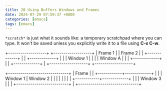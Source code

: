 ```yaml
---  
title: 20 Using Buffers Windows and Frames  
date: 2024-07-29 07:59:37 +0800  
categories: [emacs]  
tags: [emacs]  
--- 
```

`*scratch*` is just what it sounds like: a temporary scratchpad where you can type. It won't be saved unless you explicitly write it to a file using **C-x C-w**.

+-------------------+    +-------------------+
| Frame 1           |    | Frame 2           |
| +-------------+   |    | +-------------+   |
| | Window 1    |   |    | | Window A    |   |
| +-------------+   |    | +-------------+   |
+-------------------+    +-------------------+

+------------------------------+
| Frame                        |
| +------------+-------------+ |
| | Window 1   | Window 2    | |
| |            |             | |
| +------------+-------------+ |
| | Window 3                 | |
| +--------------------------+ |
+------------------------------+
